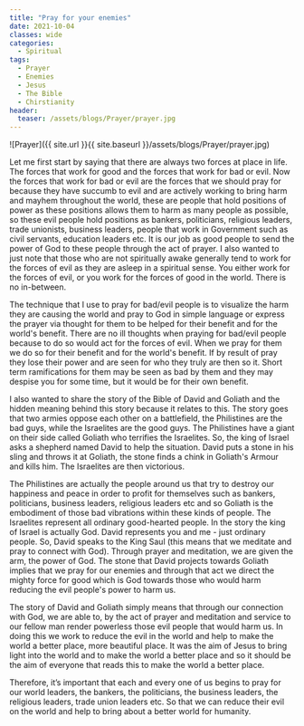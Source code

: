 ```yaml
---
title: "Pray for your enemies"
date: 2021-10-04
classes: wide
categories:
  - Spiritual
tags:
  - Prayer
  - Enemies
  - Jesus
  - The Bible
  - Chirstianity
header: 
  teaser: /assets/blogs/Prayer/prayer.jpg
---
```


![Prayer]({{ site.url }}{{ site.baseurl }}/assets/blogs/Prayer/prayer.jpg)

Let me first start by saying that there are always two forces at place in life. The forces that work for good and the forces that work for bad or evil. Now the forces that work for bad or evil are the forces that we should pray for because they have succumb to evil and are actively working to bring harm and mayhem throughout the world, these are people that hold positions of power as these positions allows them to harm as many people as possible, so these evil people hold positions as bankers, politicians, religious leaders, trade unionists, business leaders, people that work in Government such as civil servants, education leaders etc. It is our job as good people to send the power of God to these people through the act of prayer. I also wanted to just note that those who are not spiritually awake generally tend to work for the forces of evil as they are asleep in a spiritual sense. You either work for the forces of evil, or you work for the forces of good in the world. There is no in-between.

The technique that I use to pray for bad/evil people is to visualize the harm they are causing the world and pray to God in simple language or express the prayer via thought for them to be helped for their benefit and for the world's benefit. There are no ill thoughts when praying for bad/evil people because to do so would act for the forces of evil. When we pray for them we do so for their benefit and for the world's benefit. If by result of pray they lose their power and are seen for who they truly are then so it. Short term ramifications for them may be seen as bad by them and they may despise you for some time, but it would be for their own benefit.   

I also wanted to share the story of the Bible of David and Goliath and the hidden meaning behind this story because it relates to this. The story goes that two armies oppose each other on a battlefield, the Philistines are the bad guys, while the Israelites are the good guys. The Philistines have a giant on their side called Goliath who terrifies the Israelites. So, the king of Israel asks a shepherd named David to help the situation. David puts a stone in his sling and throws it at Goliath, the stone finds a chink in Goliath's Armour and kills him. The Israelites are then victorious. 

The Philistines are actually the people around us that try to destroy our happiness and peace in order to profit for themselves such as bankers, politicians, business leaders, religious leaders etc and so Goliath is the embodiment of those bad vibrations within these kinds of people. The Israelites represent all ordinary good-hearted people. In the story the king of Israel is actually God. David represents you and me - just ordinary people. So, David speaks to the King Saul (this means that we meditate and pray to connect with God). Through prayer and meditation, we are given the arm, the power of God. The stone that David projects towards Goliath implies that we pray for our enemies and through that act we direct the mighty force for good which is God towards those who would harm reducing the evil people's power to harm us. 

The story of David and Goliath simply means that through our connection with God, we are able to, by the act of prayer and meditation and service to our fellow man render powerless those evil people that would harm us. In doing this we work to reduce the evil in the world and help to make the world a better place, more beautiful place. It was the aim of Jesus to bring light into the world and to make the world a better place and so it should be the aim of everyone that reads this to make the world a better place. 

Therefore, it’s important that each and every one of us begins to pray for our world leaders, the bankers, the politicians, the business leaders, the religious leaders, trade union leaders etc. So that we can reduce their evil on the world and help to bring about a better world for humanity.
